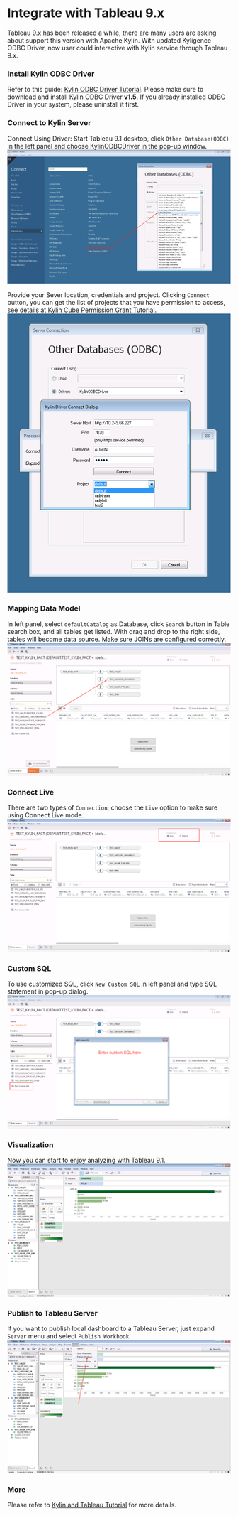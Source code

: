 # Integrate with Tableau 9.x 

Tableau 9.x has been released a while, there are many users are asking about support this version with Apache Kylin. With updated Kyligence ODBC Driver, now user could interactive with Kylin service through Tableau 9.x.

### Install Kylin ODBC Driver
Refer to this guide: [Kylin ODBC Driver Tutorial](../../driver/odbc/README.md).
Please make sure to download and install Kylin ODBC Driver __v1.5__. If you already installed ODBC Driver in your system, please uninstall it first. 

### Connect to Kylin Server
Connect Using Driver: Start Tableau 9.1 desktop, click `Other Database(ODBC)` in the left panel and choose KylinODBCDriver in the pop-up window. 
![](../../images/tableau_9/1.png)

Provide your Sever location, credentials and project. Clicking `Connect` button, you can get the list of projects that you have permission to access, see details at [Kylin Cube Permission Grant Tutorial](../../../security/acl.en.md).
![](../../images/tableau_9/2.png)

### Mapping Data Model
In left panel, select `defaultCatalog` as Database, click `Search` button in Table search box, and all tables get listed. With drag and drop to the right side, tables will become data source. Make sure JOINs are configured correctly.
![](../../images/tableau_9/3.png)

### Connect Live
There are two types of `Connection`, choose the `Live` option to make sure using Connect Live mode.
![](../../images/tableau_9/4.png)

### Custom SQL
To use customized SQL, click `New Custom SQL` in left panel and type SQL statement in pop-up dialog.
![](../../images/tableau_9/5.png)

### Visualization
Now you can start to enjoy analyzing with Tableau 9.1.
![](../../images/tableau_9/6.png)

### Publish to Tableau Server
If you want to publish local dashboard to a Tableau Server, just expand `Server` menu and select `Publish Workbook`.
![](../../images/tableau_9/7.png)

### More
Please refer to [Kylin and Tableau Tutorial](./tableau.en.md) for more details.



